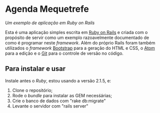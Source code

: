 # Agenda Mequetrefe
_Um exemplo de aplicação em Ruby on Rails_

Esta é uma aplicação simples escrita em [Ruby on Rails](http://rubyonrails.org/) e criada com o propósito de servir como um exemplo razoavelmente documentado de como é programar neste _framework_. Além do próprio Rails foram também utilizados o _framework_ [Bootstrap](http://getbootstrap.com/) para a geração do HTML e CSS, o [Atom](https://atom.io/) para a edição e o [Git](https://git-scm.com/) para o controle de versão no código.

## Para instalar e usar

Instale antes o *Ruby*, estou usando a versão 2.1.5, e:
  1. Clone o repositório;
  2. Rode o _bundle_ para instalar as GEM necesśárias;
  3. Crie o banco de dados com "rake db:migrate"
  4. Levante o servidor com "rails server"
